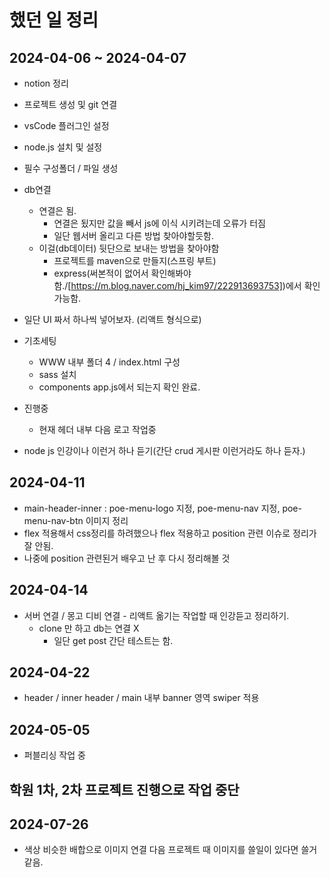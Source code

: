 # 했던 일 정리

## 2024-04-06 ~ 2024-04-07

- notion 정리
- 프로젝트 생성 및 git 연결
- vsCode 플러그인 설정
- node.js 설치 및 설정
- 필수 구성폴더 / 파일 생성
- db연결
  - 연결은 됨.
    - 연결은 됬지만 값을 빼서 js에 이식 시키려는데 오류가 터짐
    - 일단 웹서버 올리고 다른 방법 찾아야할듯함.
  - 이걸(db데이터) 뒷단으로 보내는 방법을 찾아야함
    - 프로젝트를 maven으로 만들지(스프링 부트)
    - express(써본적이 없어서 확인해봐야함./[https://m.blog.naver.com/hj_kim97/222913693753])에서 확인 가능함.
- 일단 UI 짜서 하나씩 넣어보자. (리액트 형식으로)

- 기초세팅

  - WWW 내부 폴더 4 / index.html 구성
  - sass 설치
  - components app.js에서 되는지 확인 완료.

- 진행중

  - 현재 헤더 내부 다음 로고 작업중

- node js 인강이나 이런거 하나 듣기(간단 crud 게시판 이런거라도 하나 듣자.)

## 2024-04-11

- main-header-inner : poe-menu-logo 지정, poe-menu-nav 지정, poe-menu-nav-btn 이미지 정리
- flex 적용해서 css정리를 하려했으나 flex 적용하고 position 관련 이슈로 정리가 잘 안됨.
- 나중에 position 관련된거 배우고 난 후 다시 정리해볼 것

## 2024-04-14

- 서버 연결 / 몽고 디비 연결 - 리액트 옮기는 작업할 때 인강듣고 정리하기.
  - clone 만 하고 db는 연결 X
    - 일단 get post 간단 테스트는 함.

## 2024-04-22

- header / inner header / main 내부 banner 영역 swiper 적용

## 2024-05-05

- 퍼블리싱 작업 중

## 학원 1차, 2차 프로젝트 진행으로 작업 중단

## 2024-07-26

<!-- body {
  background: #000 url(../images/body-img.jpg) no-repeat;
  background-size: contain;
  height: 100%;
} -->

- 색상 비슷한 배합으로 이미지 연결 다음 프로젝트 때 이미지를 쓸일이 있다면 쓸거같음.
